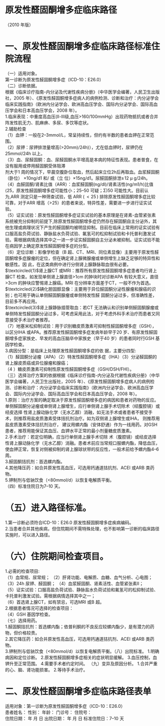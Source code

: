 # 原发性醛固酮增多症临床路径  
（2010 年版）  
# 一、原发性醛固酮增多症临床路径标准住院流程  
（一）适用对象。  
第一诊断为原发性醛固酮增多症（ICD-10：E26.0）  
（二）诊断依据。  
根据《临床诊疗指南-内分泌及代谢性疾病分册》（中华医学会编著，人民卫生出版社，2005 年）、《原发性醛固酮增多症病人的病例检测、诊断和治疗：内分泌学会临床实践指南》（欧洲内分泌学会、欧洲高血压学会、国际内分泌学会、国际高血压学会和日本高血压学会，2008 年）。  
1.临床表现：中重度高血压(Ⅱ-Ⅲ级,血压>160/100mmHg）出现药物抵抗或者合并阵发性肌无力、肌麻痹、多尿、多饮等症状。  
2.辅助检查  
（1）血钾：一般在2–3mmol/L，常呈持续性，但约有半数的患者血钾在正常范围。  
（2）尿钾：尿钾排泄量增高$(\mathrm{>}20\mathrm{mm})/24\mathrm{h})$），尤在低血钾时，尿钾仍在25mmol/24h 以上。  
（3）血、尿醛固酮：血、尿醛固酮水平增高是本病的特征性表现。患者普食，在没有服用或停用醛固酮受体阻滞  
剂大于1 周的情况下，早晨空腹卧位取血，然后起床立位2h后再取血。血浆醛固酮（卧位） ${\times10\mathrm{ng/d1}}$  和/ 或（立 位）${\times15\mathrm{ng/d1}}$。尿醛固酮排泄$\geqslant\!12\:\upmu\mathrm{~g}/24\mathrm{h}$。  
（4）血醛固酮/肾素比值（ARR）：血浆醛固酮(ng/dl)/肾素活性$\mathrm{(ng/m1/h)}$比值$\langle25$，原发性醛固酮增多症可能性小；25–50 可疑；$\mathrm{\Sigma})50$ 可能性大。目前认为,ARR 测定只是一种筛查试验，低 $\mathrm{ARR}\ \left(\,{<}25\,\right)$ 排除原发性醛固酮增多症比较 可靠，对于ARR 增高（>25）的患者来说，特异性差，需要进一步进行证实试验。  
（5）证实试验：原发性醛固酮增多症证实试验的基本原理是在肾素-血管紧张素系统被充分抑制的前提下,除原发性醛固酮增多症仍然存在醛固酮自主分泌外，其他生理或病理状况下产生的醛固酮均被明显抑制。目前在临床上常用的证实试验有口服高盐负荷试验、静脉盐水负荷试验、氟氢可的松抑制试验和卡托普利激发试验。需根据病情选择其中之一进一步证实醛固酮自主分泌未被抑制。证实试验不能在病因学上确定原发性醛固酮增多症的分型。  
（6）定位诊断：影像学检查（B 超、CT、MRI、同位素显像）主要用于原发性醛固酮增多症腺瘤的定位，但在确定肾上腺微腺瘤或单侧增生上缺乏足够的特异性和敏感性。因 此，在这类病例中进行分侧肾上腺静脉取血很有必要。  
$\textcircled{1}$肾上腺CT 或MRI：推荐所有原发性醛固酮增多症患者均行肾上腺CT 检查。如发现单侧肾上腺直径>1cm 的肿块时对诊断APA 有较大意义，直径>3cm 的肿块应警惕肾上腺癌。MRI 在分辨率方面差于CT，一般不作为首选。  
$\textcircled{2}$碘化胆固醇显像：主要用于异位醛固酮分泌性腺瘤和腺癌的识别；也可用于确认单侧醛固酮腺瘤或单侧特发性醛 固酮分泌过多，但准确性差，目前多不再应用。  
$\textcircled{3}$肾上腺静脉插管取血：若CT 无法确认和识别单侧醛固酮腺瘤或单侧特发性醛固酮分泌过多，可考虑采用此法，对于考虑外科手术治疗而患者又同意接受手术治疗者推荐。  
（7）地塞米松抑制试验：用于识别糖皮质激素可抑制性醛固酮增多症（GSH），以区分IHA 或APA。推荐原发性醛固酮增多症发病年龄早于20 岁、有原发性醛固酮增多症家族史、早发的高血压脑卒中家族史（早于40 岁）的患者同时行GSH 基因学检查。  
3.病因分型：是临床上处理原发性醛固酮增多症的依 据，主要分四型:  
（1）醛固酮分泌瘤（APA）（2）特发性醛固酮增多症（IHA）（3）分泌醛固酮的肾上腺皮质癌或异位腺瘤和腺癌；  
（4 ）糖皮质激素可抑制性原发性醛固酮增多症（GSH/DSH/FHI）。  
（三）选择治疗方案的依据根据《临床诊疗指南-内分泌及代谢性疾病分册》（中华  
医学会编著，人民卫生出版社，2005 年）、《原发性醛固酮增多症病人的病例检测、诊断和治疗：内分泌学会临床实践指南》（欧洲内分泌学会、欧洲高血压学会、国际内分泌学会、国际高血压学会和日本高血压学会，2008 年）。  
1.原则：治疗方案的确定取决于原发性醛固酮增多症的病因和患者对药物的反应。单侧醛固酮分泌瘤或单侧肾上腺增生，应行单侧肾上腺手术切除术（经腹腔镜）或经皮选择 性肾上腺动脉化学（无水乙醇）消融，如无法手术或者患者不接受手术，则推荐用盐皮质激素受体拮抗剂治疗。如为双侧肾上腺增生或IHA， 则推荐用盐皮质激素受体拮抗剂治疗， 建议用螺内酯（安体舒通）作为一线用药。对GSH 患者，推荐用能保证其血压、血钾水平正常的最小剂量糖皮质激素。  
2.手术治疗：若定位明确，应当行单侧肾上腺手术切除 术（腹腔镜）或经皮选择性肾上腺动脉化学（无水乙醇）消融。患者术前应当常规口服螺内酯，降低血压，使血钾正常，恢复对侧被抑制的肾上腺球状带的反应性，一般术前给予螺内酯4–6 周。  
3.醛固酮拮抗剂：首选螺内酯。  
4.其他降压药：如合并原发性高血压，可选用钙通道拮抗剂、ACEI 或ARB 类药物。  
5.钾制剂与低钠饮食（<80mmol/d）以恢复电解质平衡。  
（四）标准住院日为7–10 天。  
# （五）进入路径标准。  
1.第一诊断必须符合ICD-10：E26.0 原发性醛固酮增多症疾病编码。  
2.当患者合并其他疾病，但住院期间不需特殊处理，也不影响第一诊断的临床路径实施时，可以进入路径。  
# （六）住院期间检查项目。  
1.必需的检查项目:  
（1）血常规、尿常规； （2）肝肾功能、电解质、血糖、血气分析、心电图；  
（3）24h 尿钾、醛固酮； （4）血浆醛固酮、肾素活性、血管紧张素II；  
（5）证实试验：口服高盐负荷试验、静脉盐水负荷试验和氟氢可的松抑制试验、卡托普利激发试验。需根据病情选择其中之一；  
（6）首选肾上腺CT，如有禁忌，可选MRI 或B 超。  
2.根据患者情况可选择的检查项目：  
（4）GSH 基因学检查。  
（七）选择用药。  
1.醛固酮拮抗剂：首选螺内酯；依普利酮的不良反应较螺内酯少，是有潜力的药物，但价格较贵。  
2.其它降压药：如合并原发性高血压，可选用钙通道拮抗剂、ACEI 或ARB 类药物。  
3.钾制剂与低钠饮食（<80mmol/d）以恢复电解质平衡。（八）出院标准。 1.明确病因和定位诊断。 2.原发性醛固酮增多症相关的症状明显缓解。 3.血压控制，血钾升至正常范围。 4.需要手术者约定时间。 （九）变异及原因分析。 1.合并严重的心、脑、肾功能损害。 2.等待手术治疗。  
# 二、原发性醛固酮增多症临床路径表单  
适用对象：第一诊断为原发性醛固酮增多症（ICD-10：E26.0）  
患者姓名：       性别：        年龄：     门诊号：          住院号：  
住院日期：    年   月   日 出院日期：    年   月   日  标准住院日：7–10 天  
